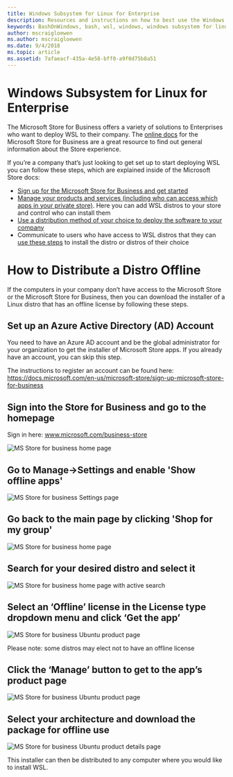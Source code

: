 ```yaml
---
title: Windows Subsystem for Linux for Enterprise
description: Resources and instructions on how to best use the Windows Subsystem for Linux in an Enterprise environment.
keywords: BashOnWindows, bash, wsl, windows, windows subsystem for linux, windowssubsystem, ubuntu, debian, suse, windows 10, enterprise, deployment, offline, packaging, store, distribution, installation, install
author: mscraigloewen
ms.author: mscraigloewen
ms.date: 9/4/2018
ms.topic: article
ms.assetid: 7afaeacf-435a-4e58-bff0-a9f0d75b8a51
---
```


# Windows Subsystem for Linux for Enterprise

The Microsoft Store for Business offers a variety of solutions to Enterprises who want to deploy WSL to their company. The [online docs](https://docs.microsoft.com/en-us/microsoft-store/) for the Microsoft Store for Business are a great resource to find out general information about the Store experience.

If you’re a company that’s just looking to get set up to start deploying WSL you can follow these steps, which are explained inside of the Microsoft Store docs:

* [Sign up for the Microsoft Store for Business and get started](https://docs.microsoft.com/en-us/microsoft-store/sign-up-microsoft-store-for-business-overview)
* [Manage your products and services (including who can access which apps in your private store)](https://docs.microsoft.com/en-us/microsoft-store/manage-apps-microsoft-store-for-business-overview). Here you can add WSL distros to your store and control who can install them
* [Use a distribution method of your choice to deploy the software to your company](https://docs.microsoft.com/en-us/microsoft-store/distribute-apps-to-your-employees-microsoft-store-for-business)
* Communicate to users who have access to WSL distros that they can [use these steps](https://docs.microsoft.com/en-us/windows/wsl/install-win10) to install the distro or distros of their choice 

# How to Distribute a Distro Offline

If the computers in your company don’t have access to the Microsoft Store or the Microsoft Store for Business, then you can download the installer of a Linux distro that has an offline license by following these steps. 

## Set up an Azure Active Directory (AD) Account 

You need to have an Azure AD account and be the global administrator for your organization to get the installer of Microsoft Store apps. If you already have an account, you can skip this step.

The instructions to register an account can be found here:
https://docs.microsoft.com/en-us/microsoft-store/sign-up-microsoft-store-for-business

## Sign into the Store for Business and go to the homepage
Sign in here: www.microsoft.com/business-store

![MS Store for business home page](media/offlineinstallscreens/1-screen.png)

## Go to Manage->Settings and enable 'Show offline apps'

![MS Store for business Settings page](media/offlineinstallscreens/2-screen.png)

## Go back to the main page by clicking 'Shop for my group'

![MS Store for business home page](media/offlineinstallscreens/1-screen.png)

## Search for your desired distro and select it

![MS Store for business home page with active search](media/offlineinstallscreens/3-screen.png)

## Select an ‘Offline’ license in the License type dropdown menu and click ‘Get the app’

![MS Store for business Ubuntu product page](media/offlineinstallscreens/4-screen.png)

Please note: some distros may elect not to have an offline license

## Click the ‘Manage’ button to get to the app’s product page

![MS Store for business Ubuntu product page](media/offlineinstallscreens/5-screen.png)

## Select your architecture and download the package for offline use

![MS Store for business Ubuntu product details page](media/offlineinstallscreens/6-screen.png)

This installer can then be distributed to any computer where you would like to install WSL.